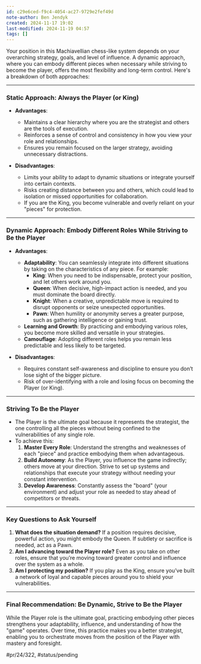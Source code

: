 ```yaml
---
id: c29e6ced-f9c4-4054-ac27-9729e2fef49d
note-author: Ben Jendyk
created: 2024-11-17 19:02
last-modified: 2024-11-19 04:57
tags: []
---
```


Your position in this Machiavellian chess-like system depends on your overarching strategy, goals, and level of influence. A dynamic approach, where you can embody different pieces when necessary while striving to become the player, offers the most flexibility and long-term control. Here's a breakdown of both approaches:

---

### **Static Approach: Always the Player (or King)**

- **Advantages**:
  - Maintains a clear hierarchy where you are the strategist and others are the tools of execution.
  - Reinforces a sense of control and consistency in how you view your role and relationships.
  - Ensures you remain focused on the larger strategy, avoiding unnecessary distractions.

- **Disadvantages**:
  - Limits your ability to adapt to dynamic situations or integrate yourself into certain contexts.
  - Risks creating distance between you and others, which could lead to isolation or missed opportunities for collaboration.
  - If you are the King, you become vulnerable and overly reliant on your "pieces" for protection.

---

### **Dynamic Approach: Embody Different Roles While Striving to Be the Player**

- **Advantages**:
  - **Adaptability**: You can seamlessly integrate into different situations by taking on the characteristics of any piece. For example:
	 - **King**: When you need to be indispensable, protect your position, and let others work around you.
	 - **Queen**: When decisive, high-impact action is needed, and you must dominate the board directly.
	 - **Knight**: When a creative, unpredictable move is required to disrupt opponents or seize unexpected opportunities.
	 - **Pawn**: When humility or anonymity serves a greater purpose, such as gathering intelligence or gaining trust.
  - **Learning and Growth**: By practicing and embodying various roles, you become more skilled and versatile in your strategies.
  - **Camouflage**: Adopting different roles helps you remain less predictable and less likely to be targeted.

- **Disadvantages**:
  - Requires constant self-awareness and discipline to ensure you don’t lose sight of the bigger picture.
  - Risk of over-identifying with a role and losing focus on becoming the Player (or King).

---

### **Striving To Be the Player**

- The Player is the ultimate goal because it represents the strategist, the one controlling all the pieces without being confined to the vulnerabilities of any single role.
- To achieve this:
  1. **Master Every Role**: Understand the strengths and weaknesses of each "piece" and practice embodying them when advantageous.
  2. **Build Autonomy**: As the Player, you influence the game indirectly; others move at your direction. Strive to set up systems and relationships that execute your strategy without needing your constant intervention.
  3. **Develop Awareness**: Constantly assess the "board" (your environment) and adjust your role as needed to stay ahead of competitors or threats.

---

### **Key Questions to Ask Yourself**

1. **What does the situation demand?** If a position requires decisive, powerful action, you might embody the Queen. If subtlety or sacrifice is needed, act as a Pawn.
2. **Am I advancing toward the Player role?** Even as you take on other roles, ensure that you’re moving toward greater control and influence over the system as a whole.
3. **Am I protecting my position?** If you play as the King, ensure you’ve built a network of loyal and capable pieces around you to shield your vulnerabilities.

---

### Final Recommendation: Be Dynamic, Strive to Be the Player

While the Player role is the ultimate goal, practicing embodying other pieces strengthens your adaptability, influence, and understanding of how the "game" operates. Over time, this practice makes you a better strategist, enabling you to orchestrate moves from the position of the Player with mastery and foresight.


#pr/24/322, #status/pending